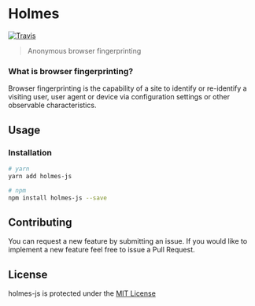 # Holmes
[![Travis](https://img.shields.io/travis/johnsylvain/holmes-js.svg)]()
> Anonymous browser fingerprinting

### What is browser fingerprinting?
Browser fingerprinting is the capability of a site to identify or
re-identify a visiting user, user agent or device via configuration settings or
other observable characteristics.

## Usage

### Installation
```bash
# yarn
yarn add holmes-js

# npm
npm install holmes-js --save
```

## Contributing
You can request a new feature by submitting an issue. If you would like to implement a new feature feel free to issue a Pull Request.

## License
holmes-js is protected under the [MIT License](https://choosealicense.com/licenses/mit/)